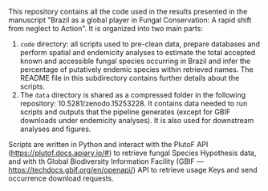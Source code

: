 This repository contains all the code used in the results presented in the manuscript "Brazil as a global player in Fungal Conservation: A rapid shift from neglect to Action". It is organized into two main parts:

1. `code` directory: all scripts used to pre-clean data, prepare databases and perform spatial and endemicity analyses to estimate the total accepted known and accessible fungal species occurring in Brazil and infer the percentage of putatively endemic species within retrieved names. The README file in this subdirectory contains further details about the scripts.
2. The `data` directory is shared as a compressed folder in the following repository: 10.5281/zenodo.15253228. It contains data needed to run scripts and outputs that the pipeline generates (except for GBIF downloads under endemicity analyses). It is also used for downstream analyses and figures.

Scripts are written in Python and interact with the PlutoF API (https://plutof.docs.apiary.io/#) to retrieve fungal Species Hypothesis data, and with th Global Biodiversity Information Facility (GBIF —https://techdocs.gbif.org/en/openapi/) API to retrieve usage Keys and send occurrence download requests.
